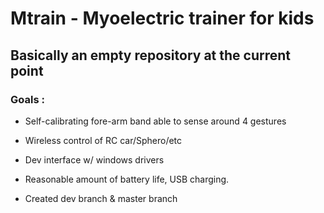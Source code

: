 # Mtrain - Myoelectric trainer for kids
## Basically an empty repository at the current point
### Goals : 
* Self-calibrating fore-arm band able to sense around 4 gestures
* Wireless control of RC car/Sphero/etc
* Dev interface w/ windows drivers
* Reasonable amount of battery life, USB charging.

* Created dev branch & master branch